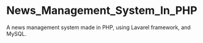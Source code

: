 # News_Management_System_In_PHP
A news management system made in PHP, using Lavarel framework, and MySQL.
